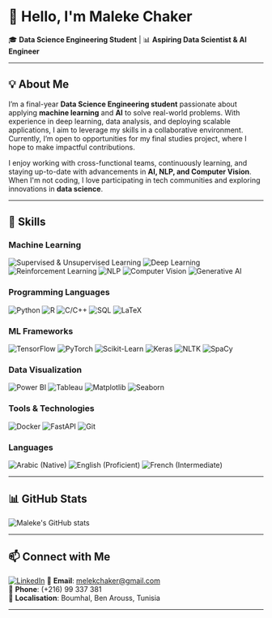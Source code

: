 # 👋 Hello, I'm Maleke Chaker

🎓 **Data Science Engineering Student** | 📊 **Aspiring Data Scientist & AI Engineer**  

---

## 💡 About Me

I’m a final-year **Data Science Engineering student** passionate about applying **machine learning** and **AI** to solve real-world problems. With experience in deep learning, data analysis, and deploying scalable applications, I aim to leverage my skills in a collaborative environment. Currently, I’m open to opportunities for my final studies project, where I hope to make impactful contributions.

I enjoy working with cross-functional teams, continuously learning, and staying up-to-date with advancements in **AI, NLP, and Computer Vision**. When I'm not coding, I love participating in tech communities and exploring innovations in **data science**.

---

## 🔧 Skills

### Machine Learning
![Supervised & Unsupervised Learning](https://img.shields.io/badge/-Supervised%20%26%20Unsupervised%20Learning-blue?style=flat-square)
![Deep Learning](https://img.shields.io/badge/-Deep%20Learning-blue?style=flat-square)
![Reinforcement Learning](https://img.shields.io/badge/-Reinforcement%20Learning-blue?style=flat-square)
![NLP](https://img.shields.io/badge/-NLP-blue?style=flat-square)
![Computer Vision](https://img.shields.io/badge/-Computer%20Vision-blue?style=flat-square)
![Generative AI](https://img.shields.io/badge/-Generative%20AI-blue?style=flat-square)

### Programming Languages
![Python](https://img.shields.io/badge/-Python-yellow?style=flat-square)
![R](https://img.shields.io/badge/-R-yellow?style=flat-square)
![C/C++](https://img.shields.io/badge/-C/C++-yellow?style=flat-square)
![SQL](https://img.shields.io/badge/-SQL-yellow?style=flat-square)
![LaTeX](https://img.shields.io/badge/-LaTeX-yellow?style=flat-square)

### ML Frameworks
![TensorFlow](https://img.shields.io/badge/-TensorFlow-orange?style=flat-square)
![PyTorch](https://img.shields.io/badge/-PyTorch-orange?style=flat-square)
![Scikit-Learn](https://img.shields.io/badge/-Scikit--Learn-orange?style=flat-square)
![Keras](https://img.shields.io/badge/-Keras-orange?style=flat-square)
![NLTK](https://img.shields.io/badge/-NLTK-orange?style=flat-square)
![SpaCy](https://img.shields.io/badge/-SpaCy-orange?style=flat-square)

### Data Visualization
![Power BI](https://img.shields.io/badge/-Power%20BI-green?style=flat-square)
![Tableau](https://img.shields.io/badge/-Tableau-green?style=flat-square)
![Matplotlib](https://img.shields.io/badge/-Matplotlib-green?style=flat-square)
![Seaborn](https://img.shields.io/badge/-Seaborn-green?style=flat-square)

### Tools & Technologies
![Docker](https://img.shields.io/badge/-Docker-purple?style=flat-square)
![FastAPI](https://img.shields.io/badge/-FastAPI-purple?style=flat-square)
![Git](https://img.shields.io/badge/-Git-purple?style=flat-square)

### Languages
![Arabic (Native)](https://img.shields.io/badge/-Arabic%20(Native)-lightgrey?style=flat-square)
![English (Proficient)](https://img.shields.io/badge/-English%20(Proficient)-lightgrey?style=flat-square)
![French (Intermediate)](https://img.shields.io/badge/-French%20(Intermediate)-lightgrey?style=flat-square)

---

## 📊 GitHub Stats

![Maleke's GitHub stats](https://github-readme-stats.vercel.app/api?username=malekechaker&show_icons=true&theme=radical)

---

## 📫 Connect with Me

[![LinkedIn](https://img.shields.io/badge/-LinkedIn-blue?style=flat&logo=linkedin&logoColor=white)](https://linkedin.com/in/malekechaker)
📧 **Email**: melekchaker@gmail.com  
📱 **Phone**: (+216) 99 337 381  
📍 **Localisation**: Boumhal, Ben Arouss, Tunisia  

---
